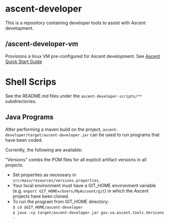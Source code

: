 # ascent-developer

This is a repository containing developer tools to assist with Ascent development. 

## /ascent-developer-vm
Provisions a linux VM pre-configured for Ascent development.
See [Ascent Quick Start Guide](https://github.com/department-of-veterans-affairs/ascent-sample/wiki/DEV-:-Quick-Start-Guide-for-Ascent-Sample#build-and-test)

# Shell Scrips

See the README.md files under the `ascent-developer-scripts/**` subdirectories.

## Java Programs
After performing a maven build on the project, `ascent-developer/target/ascent-developer.jar` can be used to run programs that have been coded.

Currently, the following are available:

"Versions" combs the POM files for all explicit artifact versions in all projects.
* Set properties as necessary in `src/main/resources/versions.properties`.
* Your local environment must have a GIT\_HOME environment variable (e.g. `export GIT_HOME=/Users/MyAccount/git`) in which the Ascent projects have been cloned.
* To run the program from GIT\_HOME directory:<br/>`$ cd $GIT_HOME/ascent-developer`<br/>`$ java -cp target/ascent-developer.jar gov.va.ascent.tools.Versions .`
